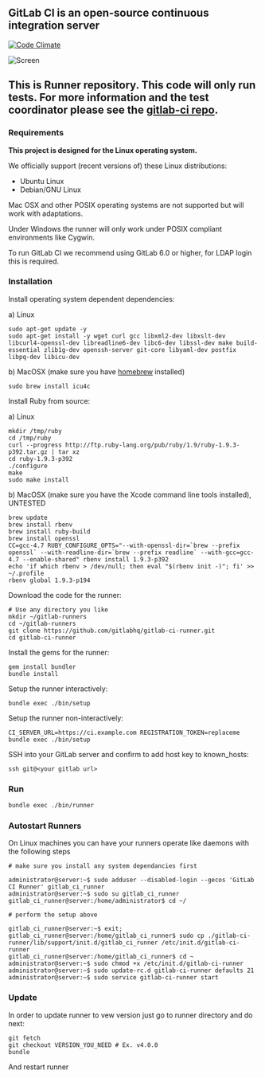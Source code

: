 ## GitLab CI is an open-source continuous integration server

[![Code Climate](https://codeclimate.com/github/gitlabhq/gitlab-ci-runner.png)](https://codeclimate.com/github/gitlabhq/gitlab-ci-runner)

![Screen](https://github.com/downloads/gitlabhq/gitlab-ci/gitlab_ci_preview.png)

## This is Runner repository. This code will only run tests. For more information and the test coordinator please see the [gitlab-ci repo](https://github.com/gitlabhq/gitlab-ci).

### Requirements

**This project is designed for the Linux operating system.**

We officially support (recent versions of) these Linux distributions:

- Ubuntu Linux
- Debian/GNU Linux

Mac OSX and other POSIX operating systems are not supported but will work with adaptations.

Under Windows the runner will only work under POSIX compliant environments like Cygwin.

To run GitLab CI we recommend using GitLab 6.0 or higher, for LDAP login this is required.

### Installation

Install operating system dependent dependencies:

a) Linux

    sudo apt-get update -y
    sudo apt-get install -y wget curl gcc libxml2-dev libxslt-dev libcurl4-openssl-dev libreadline6-dev libc6-dev libssl-dev make build-essential zlib1g-dev openssh-server git-core libyaml-dev postfix libpq-dev libicu-dev

b) MacOSX (make sure you have [homebrew](http://brew.sh/) installed)

    sudo brew install icu4c

Install Ruby from source:

a) Linux

    mkdir /tmp/ruby
    cd /tmp/ruby
    curl --progress http://ftp.ruby-lang.org/pub/ruby/1.9/ruby-1.9.3-p392.tar.gz | tar xz
    cd ruby-1.9.3-p392
    ./configure
    make
    sudo make install

b) MacOSX (make sure you have the Xcode command line tools installed), UNTESTED

    brew update
    brew install rbenv
    brew install ruby-build
    brew install openssl
    CC=gcc-4.7 RUBY_CONFIGURE_OPTS="--with-openssl-dir=`brew --prefix openssl` --with-readline-dir=`brew --prefix readline` --with-gcc=gcc-4.7 --enable-shared" rbenv install 1.9.3-p392
    echo 'if which rbenv > /dev/null; then eval "$(rbenv init -)"; fi' >> ~/.profile
    rbenv global 1.9.3-p194

Download the code for the runner:

    # Use any directory you like
    mkdir ~/gitlab-runners
    cd ~/gitlab-runners
    git clone https://github.com/gitlabhq/gitlab-ci-runner.git
    cd gitlab-ci-runner

Install the gems for the runner:

    gem install bundler
    bundle install

Setup the runner interactively:

    bundle exec ./bin/setup

Setup the runner non-interactively:

    CI_SERVER_URL=https://ci.example.com REGISTRATION_TOKEN=replaceme bundle exec ./bin/setup

SSH into your GitLab server and confirm to add host key to known_hosts:

    ssh git@<your gitlab url>

### Run

```bash
bundle exec ./bin/runner
```

### Autostart Runners

On Linux machines you can have your runners operate like daemons with the following steps

```
# make sure you install any system dependancies first

administrator@server:~$ sudo adduser --disabled-login --gecos 'GitLab CI Runner' gitlab_ci_runner
administrator@server:~$ sudo su gitlab_ci_runner
gitlab_ci_runner@server:/home/administrator$ cd ~/

# perform the setup above

gitlab_ci_runner@server:~$ exit;
gitlab_ci_runner@server:/home/gitlab_ci_runner$ sudo cp ./gitlab-ci-runner/lib/support/init.d/gitlab_ci_runner /etc/init.d/gitlab-ci-runner
gitlab_ci_runner@server:/home/gitlab_ci_runner$ cd ~
administrator@server:~$ sudo chmod +x /etc/init.d/gitlab-ci-runner
administrator@server:~$ sudo update-rc.d gitlab-ci-runner defaults 21 
administrator@server:~$ sudo service gitlab-ci-runner start
```


### Update

In order to update runner to vew version just go to runner directory and do next: 

    git fetch
    git checkout VERSION_YOU_NEED # Ex. v4.0.0
    bundle 

And restart runner
